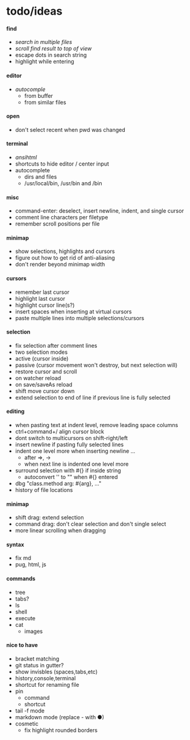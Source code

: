 # todo/ideas

#### find
- *search in multiple files*
- *scroll find result to top of view*
- escape dots in search string
- highlight while entering

#### editor
- *autocomple*
    - from buffer
    - from similar files

#### open
- don't select recent when pwd was changed

#### terminal
- *ansihtml*
- shortcuts to hide editor / center input
- autocomplete
    - dirs and files
    - /usr/local/bin, /usr/bin and /bin
      
#### misc    
- command-enter: deselect, insert newline, indent, and single cursor
- comment line characters per filetype    
- remember scroll positions per file
    
#### minimap
- show selections, highlights and cursors
- figure out how to get rid of anti-aliasing
- don't render beyond minimap width
    
#### cursors
- remember last cursor
- highlight last cursor
- highlight cursor line(s?)
- insert spaces when inserting at virtual cursors
- paste multiple lines into multiple selections/cursors

#### selection
- fix selection after comment lines
- two selection modes
- active (cursor inside)
- passive (cursor movement won't destroy, but next selection will)
- restore cursor and scroll
- on watcher reload
- on save/saveAs reload
- shift move cursor down
- extend selection to end of line if previous line is fully selected
    
#### editing
- when pasting text at indent level, remove leading space columns
- ctrl+command+/  align cursor block
- dont switch to multicursors on shift-right/left
- insert newline if pasting fully selected lines
- indent one level more when inserting newline ...
    - after =>, -> 
    - when next line is indented one level more
- surround selection with #{} if inside string
    - autoconvert '' to "" when #{} entered
- dbg "class.method arg: #{arg}, ..."
- history of file locations

#### minimap 
- shift drag: extend selection
- command drag: don't clear selection and don't single select
- more linear scrolling when dragging

#### syntax
- fix md
- pug, html, js

#### commands
- tree
- tabs?
- ls
- shell
- execute
- cat
    - images

#### nice to have
- bracket matching
- git status in gutter?
- show invisbles (spaces,tabs,etc)
- history,console,terminal
- shortcut for renaming file
- pin
    - command
    - shortcut
- tail -f mode
- markdown mode (replace - with ●)
- cosmetic
    - fix highlight rounded borders     
